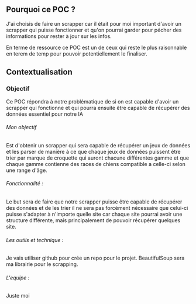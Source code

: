 
## Pourquoi ce POC ?

J'ai choisis de faire un scrapper car il était pour moi important d'avoir un scrapper qui puisse fonctionner et qu'on pourrai garder pour pécher des informations pour rester à jour sur les infos.

En terme de ressource ce POC est un de ceux qui reste le plus raisonnable en terem de temp pour pouvoir potentiellement le finaliser.

## Contextualisation
### Objectif

Ce POC répondra à notre problématique  de si on est capable d'avoir un scrapper qui fonctionne  et qui pourra ensuite être capable de récupérer des données essentiel pour notre IA

###### Mon objectif 

Est d'obtenir un scrapper qui sera capable de récupérer un jeux de données et les parser de manière à ce que chaque jeux de données puissent être trier par marque de croquette qui auront chacune différentes gamme et que chaque gamme contienne des races de chiens compatible a celle-ci selon une range d'âge.

###### Fonctionnalité :

Le but sera de faire que notre scrapper puisse être capable de récupérer des données et de les trier il ne sera pas forcément nécessaire que celui-ci puisse s'adapter à n'importe quelle site car chaque site pourrai avoir une structure différente, mais principalement de pouvoir récupérer quelques site.

###### Les outils et technique :

Je vais utiliser github pour crée un repo pour le projet. BeautifulSoup sera ma librairie pour le scrapping.

###### L'equipe :

Juste moi



